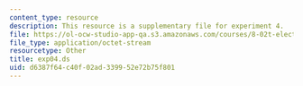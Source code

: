 ```yaml
---
content_type: resource
description: This resource is a supplementary file for experiment 4.
file: https://ol-ocw-studio-app-qa.s3.amazonaws.com/courses/8-02t-electricity-and-magnetism-spring-2005/d6387f64c40f02ad339952e72b75f801_exp04.ds
file_type: application/octet-stream
resourcetype: Other
title: exp04.ds
uid: d6387f64-c40f-02ad-3399-52e72b75f801
---
```

